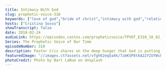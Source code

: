 ```yaml
---
title: Intimacy With God
slug: prophetic-voice-310
keywords: ["love of god","bride of christ","intimacy with god","relationship with god"]
hosts: ["Cristina Sosso"]
showTranscript: false
date: 2018-02-24
audioLink: https://episodes.castos.com/propheticvoice/TPVOT_E310_18_02_24-25_Intimacy_with_God.mp3
Series: The Prophetic Voice of Our Time
episodeNumber: 310
description: Pastor Cris shares on the deep hunger that God is putting in His people to seek Him out and to get to know Him intimately. She also shares some of her romantic and miraculous experiences with God.
featuredImage: "//images.ctfassets.net/vfgh62eq5a4k/7zmKSP8tkA22YIUYWskyom/4f6819d848139d2b937518df8c3c64b2/bart-larue-314562-unsplash__2_.jpg"
photoCredit: Photo by Bart LaRue on Unsplash
---
```

